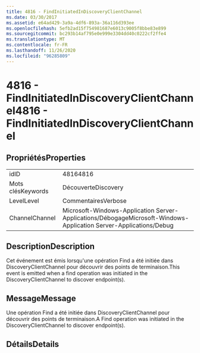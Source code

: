 ```yaml
---
title: 4816 - FindInitiatedInDiscoveryClientChannel
ms.date: 03/30/2017
ms.assetid: e64ad429-3a9a-4df6-893a-36a116d393ee
ms.openlocfilehash: 5efb2ad15f754981687e6013c9005f8bbe83e899
ms.sourcegitcommit: bc293b14af795e0e999e3304dd40c0222cf2ffe4
ms.translationtype: MT
ms.contentlocale: fr-FR
ms.lasthandoff: 11/26/2020
ms.locfileid: "96285809"
---
```

# <a name="4816---findinitiatedindiscoveryclientchannel"></a><span data-ttu-id="3d83c-102">4816 - FindInitiatedInDiscoveryClientChannel</span><span class="sxs-lookup"><span data-stu-id="3d83c-102">4816 - FindInitiatedInDiscoveryClientChannel</span></span>

## <a name="properties"></a><span data-ttu-id="3d83c-103">Propriétés</span><span class="sxs-lookup"><span data-stu-id="3d83c-103">Properties</span></span>  
  
|||  
|-|-|  
|<span data-ttu-id="3d83c-104">id</span><span class="sxs-lookup"><span data-stu-id="3d83c-104">ID</span></span>|<span data-ttu-id="3d83c-105">4816</span><span class="sxs-lookup"><span data-stu-id="3d83c-105">4816</span></span>|  
|<span data-ttu-id="3d83c-106">Mots clés</span><span class="sxs-lookup"><span data-stu-id="3d83c-106">Keywords</span></span>|<span data-ttu-id="3d83c-107">Découverte</span><span class="sxs-lookup"><span data-stu-id="3d83c-107">Discovery</span></span>|  
|<span data-ttu-id="3d83c-108">Level</span><span class="sxs-lookup"><span data-stu-id="3d83c-108">Level</span></span>|<span data-ttu-id="3d83c-109">Commentaires</span><span class="sxs-lookup"><span data-stu-id="3d83c-109">Verbose</span></span>|  
|<span data-ttu-id="3d83c-110">Channel</span><span class="sxs-lookup"><span data-stu-id="3d83c-110">Channel</span></span>|<span data-ttu-id="3d83c-111">Microsoft-Windows-Application Server-Applications/Débogage</span><span class="sxs-lookup"><span data-stu-id="3d83c-111">Microsoft-Windows-Application Server-Applications/Debug</span></span>|  
  
## <a name="description"></a><span data-ttu-id="3d83c-112">Description</span><span class="sxs-lookup"><span data-stu-id="3d83c-112">Description</span></span>  

 <span data-ttu-id="3d83c-113">Cet événement est émis lorsqu'une opération Find a été initiée dans DiscoveryClientChannel pour découvrir des points de terminaison.</span><span class="sxs-lookup"><span data-stu-id="3d83c-113">This event is emitted when a find operation was initiated in the DiscoveryClientChannel to discover endpoint(s).</span></span>  
  
## <a name="message"></a><span data-ttu-id="3d83c-114">Message</span><span class="sxs-lookup"><span data-stu-id="3d83c-114">Message</span></span>  

 <span data-ttu-id="3d83c-115">Une opération Find a été initiée dans DiscoveryClientChannel pour découvrir des points de terminaison.</span><span class="sxs-lookup"><span data-stu-id="3d83c-115">A Find operation was initiated in the DiscoveryClientChannel to discover endpoint(s).</span></span>  
  
## <a name="details"></a><span data-ttu-id="3d83c-116">Détails</span><span class="sxs-lookup"><span data-stu-id="3d83c-116">Details</span></span>
